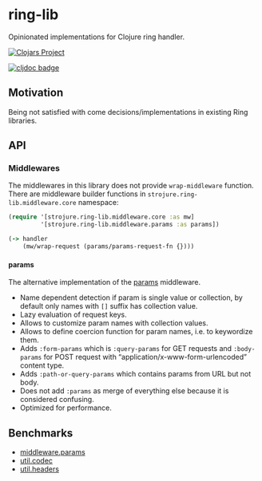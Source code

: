 # ring-lib

Opinionated implementations for Clojure ring handler.

[![Clojars Project](https://img.shields.io/clojars/v/com.github.strojure/ring-lib.svg)](https://clojars.org/com.github.strojure/ring-lib)

[![cljdoc badge](https://cljdoc.org/badge/com.github.strojure/ring-lib)](https://cljdoc.org/d/com.github.strojure/ring-lib)

## Motivation

Being not satisfied with come decisions/implementations in existing Ring
libraries.

## API

### Middlewares

The middlewares in this library does not provide `wrap-middleware` function.
There are middleware builder functions in `strojure.ring-lib.middleware.core`
namespace:

```clojure
(require '[strojure.ring-lib.middleware.core :as mw]
         '[strojure.ring-lib.middleware.params :as params])

(-> handler
    (mw/wrap-request (params/params-request-fn {})))
```

#### params

The alternative implementation of the
[params](https://github.com/ring-clojure/ring/blob/master/ring-core/src/ring/middleware/params.clj)
middleware.

- Name dependent detection if param is single value or collection, by default
  only names with `[]` suffix has collection value.
- Lazy evaluation of request keys.
- Allows to customize param names with collection values.
- Allows to define coercion function for param names, i.e. to keywordize them.
- Adds `:form-params` which is `:query-params` for GET requests and
  `:body-params` for POST request with “application/x-www-form-urlencoded”
  content type.
- Adds `:path-or-query-params` which contains params from URL but not body.
- Does not add `:params` as merge of everything else because it is considered confusing.
- Optimized for performance.

## Benchmarks

- [middleware.params](doc/benchmark/middleware_params.clj)
- [util.codec](doc/benchmark/util_codec.clj)
- [util.headers](doc/benchmark/util_headers.clj)
